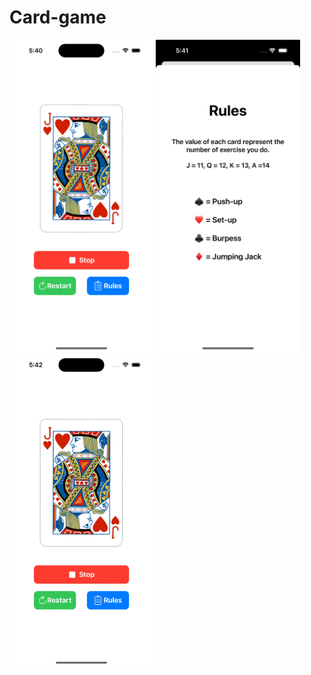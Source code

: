 # Card-game

<img src= "FirstVC.png" weight = 250 height = 500> <img src= "SecondVC.png" weight = 250 height = 500> <img src= "Card-game-simulator.gif" weight = 100 height = 500>

